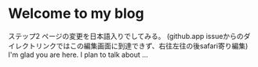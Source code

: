 # Welcome to my blog

ステップ2
ページの変更を日本語入りでしてみる。
(github.app issueからのダイレクトリンクではこの編集画面に到達できず、右往左往の後safari寄り編集)
I'm glad you are here. I plan to talk about ...
